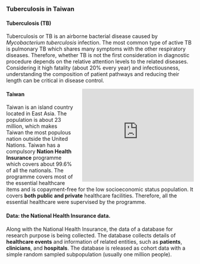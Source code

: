 ### Tuberculosis in Taiwan

#### Tuberculosis (TB)
Tuberculosis or TB is an airborne bacterial disease caused by *Mycobacterium tuberculosis* infection. The most common type of active TB is pulmonary TB which shares many symptoms with the other respiratory diseases. Therefore, whether TB is not the first consideration in diagnostic procedure depends on the relative attention levels to the related diseases. Considering it high fatality (about 20% every year) and infectiousness, understanding the composition of patient pathways and reducing their length can be critical in disease control.  

<iframe src="https://www.google.com/maps/embed?pb=!1m14!1m8!1m3!1d1870255.6302484744!2d121.1060289974032!3d23.71729899682392!3m2!1i1024!2i768!4f13.1!3m3!1m2!1s0x346ef3065c07572f%3A0xe711f004bf9c5469!2sTaiwan!5e0!3m2!1sen!2snl!4v1540388589278" width="300" height="250" style="float:right;margin-left:20px" frameborder="0" style="border:0" allowfullscreen></iframe>   

#### Taiwan
Taiwan is an island country located in East Asia. The population is about 23 million, which makes Taiwan the most populous nation outside the United Nations. Taiwan has a compulsory **Nation Health Insurance** programme which covers about 99.6% of all the nationals. The programme covers most of the essential healthcare items and is copayment-free for the low socioeconomic status population. It covers **both public and private** healthcare facilities. Therefore, all the essential healthcare were supervised by the programme.


#### Data: the National Health Insurance data. 
Along with the National Health Insurance, the data of a database for research purpose is being collected. The database collects details of **healthcare events** and information of related entities, such as **patients**, **clinicians**, and **hospitals**. The database is released as cohort data with a simple random sampled subpopulation (usually one million people). 



